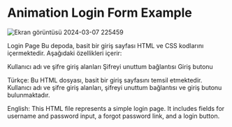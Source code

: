 # Animation Login Form Example
![Ekran görüntüsü 2024-03-07 225459](https://github.com/receppzz/animation_login_form_example/assets/135069827/559e55c0-305d-4b31-9f5f-eaccf78bc632)

Login Page
Bu depoda, basit bir giriş sayfası HTML ve CSS kodlarını içermektedir. Aşağıdaki özellikleri içerir:

Kullanıcı adı ve şifre giriş alanları
Şifreyi unuttum bağlantısı
Giriş butonu

Türkçe:
Bu HTML dosyası, basit bir giriş sayfasını temsil etmektedir. Kullanıcı adı ve şifre giriş alanları, şifreyi unuttum bağlantısı ve giriş butonu bulunmaktadır.

English:
This HTML file represents a simple login page. It includes fields for username and password input, a forgot password link, and a login button.
